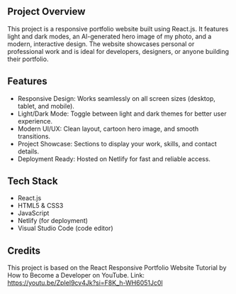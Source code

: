 ## Project Overview
This project is a responsive portfolio website built using React.js. It features light and dark modes, an AI-generated hero image of my photo, and a modern, interactive design. The website showcases personal or professional work and is ideal for developers, designers, or anyone building their portfolio.

## Features
- Responsive Design: Works seamlessly on all screen sizes (desktop, tablet, and mobile).
- Light/Dark Mode: Toggle between light and dark themes for better user experience.
- Modern UI/UX: Clean layout, cartoon hero image, and smooth transitions.
- Project Showcase: Sections to display your work, skills, and contact details.
- Deployment Ready: Hosted on Netlify for fast and reliable access.

## Tech Stack
- React.js
- HTML5 & CSS3
- JavaScript
- Netlify (for deployment)
- Visual Studio Code (code editor)

## Credits
This project is based on the React Responsive Portfolio Website Tutorial by How to Become a Developer on YouTube.
Link: https://youtu.be/ZpIel9cv4Jk?si=F8K_h-WH6051Jc0l



